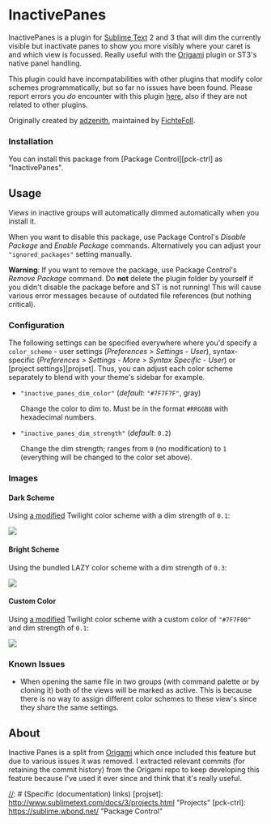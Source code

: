 # InactivePanes

InactivePanes is a plugin for [Sublime Text][st] 2 and 3 that will dim the
currently visible but inactivate panes to show you more visibly where your
caret is and which view is focussed. Really useful with the [Origami][origami]
plugin or ST3's native panel handling.

This plugin could have incompatabilities with other plugins that modify color
schemes programmatically, but so far no issues have been found. Please report
errors you *do* encounter with this plugin [here][issues], also if they are not
related to other plugins.

Originally created by [adzenith][adzenith], maintained by
[FichteFoll][FichteFoll].

### Installation

You can install this package from [Package Control][pck-ctrl] as
"InactivePanes".


## Usage

Views in inactive groups will automatically dimmed automatically when you
install it.

When you want to disable this package, use Package Control's *Disable Package*
and *Enable Package* commands. Alternatively you can adjust your
`"ignored_packages"` setting manually.

**Warning**: If you want to remove the package, use Package Control's *Remove
Package* command. Do **not** delete the plugin folder by yourself if you didn't
disable the package before and ST is not running! This will cause various error
messages because of outdated file references (but nothing critical).

### Configuration

The following settings can be specified everywhere where you'd specify a
`color_scheme` - user settings (*Preferences &gt; Settings - User*),
syntax-specific (*Preferences &gt; Settings - More &gt; Syntax Specific - User*)
or [project settings][projset]. Thus, you can adjust each color scheme
separately to blend with your theme's sidebar for example.

*   `"inactive_panes_dim_color"` (*default*: `"#7F7F7F"`, gray)

    Change the color to dim to. Must be in the format `#RRGGBB` with hexadecimal
    numbers.

*   `"inactive_panes_dim_strength"` (*default*: `0.2`)

    Change the dim strength; ranges from `0` (no modification) to `1`
    (everything will be changed to the color set above).

### Images

#### Dark Scheme

Using [a modified][tw-fichte] Twilight color scheme with a dim strength of
`0.1`:

[![][scr-dark-thumb]][scr-dark]

#### Bright Scheme

Using the bundled LAZY color scheme with a dim strength of `0.3`:

[![][scr-bright-thumb]][scr-bright]

#### Custom Color

Using [a modified][tw-fichte] Twilight color scheme with a custom color of
`"#7F7F00"` and dim strength of `0.1`:

[![][scr-dark_colored-thumb]][scr-dark_colored]


### Known Issues

- When opening the same file in two groups (with command palette or by cloning
  it) both of the views will be marked as active. This is because there is no
  way to assign different color schemes to these view's since they share the
  same settings.


## About

Inactive Panes is a split from [Origami][origami] which once included this
feature but due to various issues it was removed. I extracted relevant commits
(for retaining the commit history) from the Origami repo to keep developing
this feature because I've used it ever since and think that it's really useful.


[//]: # (General links)
[st]: https://www.sublimetext.com/
[origami]: https://github.com/SublimeText/Origami
[issues]: https://github.com/SublimeText/InactivePanes/issues
[adzenith]: https://github.com/adzenith
[FichteFoll]: https://github.com/FichteFoll

[//]: # (Themes and Images)
[tw-fichte]: https://gist.github.com/FichteFoll/5522507 "Gist: Twilight-Fichte.tmTheme"
[scr-dark]: http://i.imgur.com/4uKGLf3.png "Twilight color scheme; 0.1"
[scr-dark-thumb]: http://i.imgur.com/4uKGLf3l.png
[scr-bright]: http://i.imgur.com/CCcl1v3.png "LAZY color scheme; 0.3"
[scr-bright-thumb]: http://i.imgur.com/CCcl1v3l.png
[scr-dark_colored]: http://i.imgur.com/m5rc8j9.png "Twilight color scheme; 0.08; #7F7F00"
[scr-dark_colored-thumb]: http://i.imgur.com/m5rc8j9l.png

[//]: # (Specific (documentation) links)
[projset]: http://www.sublimetext.com/docs/3/projects.html "Projects"
[pck-ctrl]: https://sublime.wbond.net/ "Package Control"

